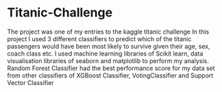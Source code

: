 # Titanic-Challenge
The project was one of my entries to the kaggle titanic challenge
In this project I used 3 different classifiers to predict which of the titanic passengers would have been most likely to survive given their age, sex, coach class etc. 
I used machine learning libraries of Scikit learn, data visualisation libraries of seaborn and matplotlib to perform my analysis. 
Random Forest Classifier had the best performance score for my data set from other classifiers of XGBoost Classifier,  VotingClassifier and Support Vector Classifier

